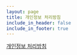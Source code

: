 ```yaml
---
layout: page
title: 개인정보 처리방침
include_in_header: false
include_in_footer: true
---
```


[개인정보 처리방침](https://genio03.notion.site/c7881287734d4d15af5a9db2bc766054)
